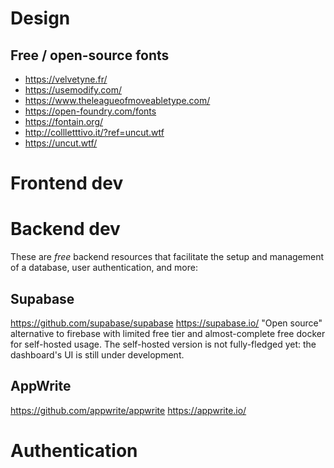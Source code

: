 # Design

## Free / open-source fonts

- https://velvetyne.fr/
- https://usemodify.com/
- https://www.theleagueofmoveabletype.com/
- https://open-foundry.com/fonts
- https://fontain.org/
- http://collletttivo.it/?ref=uncut.wtf
- https://uncut.wtf/

# Frontend dev

# Backend dev

These are _free_ backend resources that facilitate the setup and management of a database, user authentication, and more:

## Supabase

https://github.com/supabase/supabase
https://supabase.io/
"Open source" alternative to firebase with limited free tier and almost-complete free docker for self-hosted usage. The self-hosted version is not fully-fledged yet: the dashboard's UI is still under development.

## AppWrite

https://github.com/appwrite/appwrite
https://appwrite.io/

# Authentication
